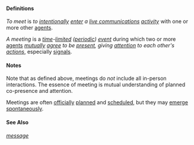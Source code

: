 #### Definitions

*To meet* is *to [intentionally](https://github.com/gcassel/Modular-Organization-Terminology/blob/master/terms/intend.md) [enter](https://github.com/gcassel/Modular-Organization-Terminology/blob/master/terms/add.md) a [live communications](https://github.com/gcassel/Modular-Organization-Terminology/blob/master/terms/live-communication.md) [activity](https://github.com/gcassel/Modular-Organization-Terminology/blob/master/terms/activity.md)* with one or more other [agents](https://github.com/gcassel/Modular-Organization-Terminology/blob/master/terms/agent.md).
		
*A meeting* is a *[time](https://github.com/gcassel/Modular-Organization-Terminology/blob/master/terms/time.md)-[limited](https://github.com/gcassel/Modular-Organization-Terminology/blob/master/terms/limit.md) ([periodic](https://github.com/gcassel/Modular-Organization-Terminology/blob/master/terms/period.md)) [event](https://github.com/gcassel/Modular-Organization-Terminology/blob/master/terms/event.md)* during which two or more [agents](https://github.com/gcassel/Modular-Organization-Terminology/blob/master/terms/agent.md) *[mutually](https://github.com/gcassel/Modular-Organization-Terminology/blob/master/terms/mutual.md) [agree](https://github.com/gcassel/Modular-Organizing-Terminology/blob/master/terms/agree.md) to be [present](https://github.com/gcassel/Modular-Organization-Terminology/blob/master/terms/presence.md), giving [attention](https://github.com/gcassel/Modular-Organization-Terminology/blob/master/terms/attention.md) to each other's [actions](https://github.com/gcassel/Modular-Organization-Terminology/blob/master/terms/act.md)*, especially [signals](https://github.com/gcassel/Modular-Organization-Terminology/blob/master/terms/signal.md).
		
#### Notes
		
Note that as defined above, meetings do *not* include all in-person interactions.  The essence of meeting is mutual understanding of planned co-presence and attention.

Meetings are often [officially](https://github.com/gcassel/Modular-Organization-Terminology/blob/master/terms/official.md) [planned](https://github.com/gcassel/Modular-Organization-Terminology/blob/master/terms/plan.md) and [scheduled](https://github.com/gcassel/Modular-Organization-Terminology/blob/master/terms/schedule.md), but they may [emerge](https://github.com/gcassel/Modular-Organization-Terminology/blob/master/terms/emerge.md) [spontaneously](https://github.com/gcassel/Modular-Organization-Terminology/blob/master/terms/spontaneous.md).
		
#### See Also

*[message](https://github.com/gcassel/Modular-Organization-Terminology/blob/master/terms/message.md)*
